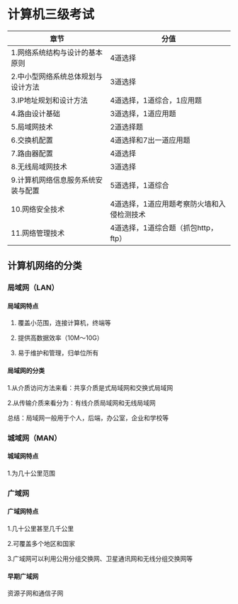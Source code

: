 # 计算机三级考试



 

| 章节                               | 分值                                       |
| ---------------------------------- | ------------------------------------------ |
| 1.网络系统结构与设计的基本原则     | 4道选择                                    |
| 2.中小型网络系统总体规划与设计方法 | 3道选择                                    |
| 3.IP地址规划和设计方法             | 4道选择，1道综合，1应用题                  |
| 4.路由设计基础                     | 3道选择，1道应用题                         |
| 5.局域网技术                       | 2道选择题                                  |
| 6.交换机配置                       | 4道选择和7出一道应用题                     |
| 7.路由器配置                       | 4道选择                                    |
| 8.无线局域网技术                   | 3道选择                                    |
| 9.计算机网络信息服务系统安装与配置 | 5道选择，1道综合                           |
| 10.网络安全技术                    | 4道选择，1道应用题考察防火墙和入侵检测技术 |
| 11.网络管理技术                    | 4道选择，1道综合题（抓包http，ftp）        |

## 计算机网络的分类

### 局域网（LAN）

#### 	  局域网特点

1. 覆盖小范围，连接计算机，终端等

2. 提供高数据效率（10M～10G）

3. 易于维护和管理，归单位所有

#### 	 局域网的分类

   1.从介质访问方法来看：共享介质是式局域网和交换式局域网

   2.从传输介质来看分为：有线介质局域网和无线局域网

总结：局域网一般用于个人，后端，办公室，企业和学校等

### 城域网（MAN）

#### 城域网特点

1.为几十公里范围

### 广域网

#### 广域网特点

1.几十公里甚至几千公里

2.可覆盖多个地区和国家

3.广域网可以利用公用分组交换网、卫星通讯网和无线分组交换网等

#### 早期广域网

资源子网和通信子网

   
